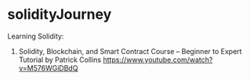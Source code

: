 # solidityJourney
Learning Solidity:

1. Solidity, Blockchain, and Smart Contract Course – Beginner to Expert Tutorial by Patrick Collins
https://www.youtube.com/watch?v=M576WGiDBdQ

